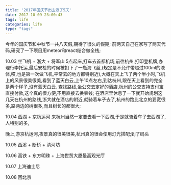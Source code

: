 ```yaml
---
title: '2017年国庆节出去浪了5天'
date: 2017-10-09 23:00:43
tags: life
categories: life
type: "tags"
---
```

今年的国庆节和中秋节一共八天假,期待了很久的假期;
前两天自己在家写了两天代码,研究了一下项目用meteor和react结合做全栈;

10.03 坐飞机 + 浙大 + 将军山
5点起床,打车去首都机场,前往杭州,打印登机牌,办理行李托运,最后安检的时候被扣下了一瓶海飞丝,(规定是不允许带超过100ml的液体,哎,也是第一次做飞机,平常去的地方都特别近),大概在天上飞了两个半小时,飞机上的风景很美很美,看到了蓝天白云,上午10点左右,到达杭州,跟在天上看到的完全是两个样子,没有蓝天白云.
查找路线,坐公交去定好的酒店,杭州的公交支持支付宝直接付款,这个真的很方便,不用直接去换零钱;
在酒店里休息了一下就开始规划这几天在杭州的路线,浙大就在酒店的附近,就骑着车子去了,杭州的路比北京的要宽很多,路两边的树很多,而且树长的都很大;

10.04 西湖 + 京杭运河
来杭州当然一定要去看一下西湖,于是就骑着车子去西湖了,人特别的多,


晚上,游京杭运河,夜景真的很美很美,杭州真的很会使用灯光搭配;到了码头

10.05 西溪 + 断桥 + 清河坊


10.06 高铁 + 东方明珠 + 上海世贸大厦最高观光厅

10.07 上海迪士尼

10.08 回北京



